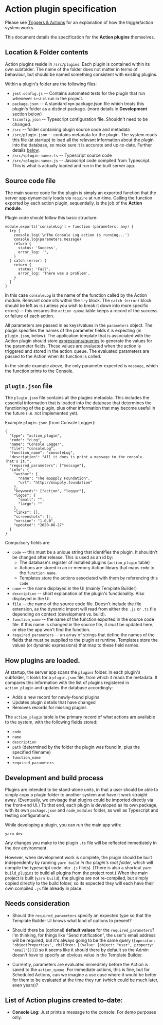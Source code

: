 # Action plugin specification

Please see [Triggers & Actions](./Triggers-and-Actions.md) for an explanation of how the trigger/action system works.

This document details the specification for the **Action plugins** themselves.

## Location & Folder contents

Action plugins reside in `/src/plugins`. Each plugin is contained within its own subfolder. The name of the folder does not matter in terms of behaviour, but should be named something consistent with existing plugins.

Within a plugin's folder are the following files:

- `jest.config.js` -- Contains automated tests for the plugin that run whenever `test` is run in the project.
- `package.json` -- A standard `npm` package.json file which treats this plugin's folder as a distinct package. (more details in **Development** section [below](#development))
- `tsconfig.json` -- Typescript configuration file. Shouldn't need to be changed.
- `/src` -- folder containing plugin source code and metadata
- `/src/plugin.json` -- contains metadata for the plugin. The system reads this file (at startup) to load all the relevant information about the plugin into the database, so make sure it is accurate and up-to-date. Further details [below](#plugin).
- `/src/<plugin-name>.ts` -- Typescript source code
- `/src/<plugin-name>.js` -- Javascript code compiled from Typescript. This is what is actually loaded and run in the built server app.

## Source code file

The main source code for the plugin is simply an exported function that the server app dynamically loads via `require` at run-time. Calling the function exported by each action plugin, sequentially, is the job of the **Action module**.

Plugin code should follow this basic structure:

```
module.exports['consoleLog'] = function (parameters: any) {
  try {
    console.log('\nThe Console Log action is running...')
    console.log(parameters.message)
    return {
      status: 'Success',
      error_log: '',
    }
  } catch (error) {
    return {
      status: 'Fail',
      error_log: 'There was a problem',
    }
  }
}
```

In this case `consoleLog` is the name of the function called by the Action module. Relevant code sits within the `try` block. The `catch (error)` block should be left as is (unless you wish to break it down into more specific errors) -- this ensures the `action_queue` table keeps a record of the success or failure of each action.

All parameters are passed in as keys/values in the `parameters` object. The plugin specifies the names of the parameter fields it is expecting (in `plugin.json`, below). The application template that is associated with the  Action plugin should store [expressions/queries](./Query-Syntax.md) to generate the values for the parameter fields. These values are evaluated when the action is triggered and stored in the action_queue. The evaluated parameters are passed to the Action when its function is called.

In the simple example above, the only parameter expected is `message`, which the function prints to the Console.

<a name="plugin"></a>

## `plugin.json` file

The `plugin.json` file contains all the plugins metadata. This includes the essential information that is loaded into the database that determines the functioning of the plugin, plus other information that may become useful in the future (i.e. not implemented yet).

Example `plugin.json` (from Console Logger):

```
{
  "type": "action_plugin",
  "code": "cLog",
  "name": "Console Logger",
  "file": "consoleLog",
  "function_name": "consoleLog",
  "description": "All it does is print a message to the console. That's it.",
  "required_parameters": ["message"],
  "info": {
    "author": {
      "name": "The mSupply Foundation",
      "url": "http://msupply.foundation"
    },
    "keywords": ["action", "logger"],
    "logos": {
      "small": "",
      "large": ""
    },
    "links": [],
    "screenshots": [],
    "version": "1.0.0",
    "updated": "2020-08-27"
  }
}
```

Compulsory fields are:

- `code` -- this must be a unique string that identifies the plugin. It shouldn't be changed after release. This is used as an id by:
  - The database's register of installed plugins (`action_plugin` table)
  - Actions are stored in an in-memory Action library that maps `code` to the `function name`.
  - Templates store the actions associated with them by referencing this `code`
- `name` -- the name displayed in the UI (mainly Template Builder)
- `description` -- short explanation of the plugin's functionality. Also displayed in the UI.
- `file` -- the name of the source code file. Doesn't include the file extension, as the dynamic import will read from either the `.js` or `.ts` file depending on context (development vs. build).
- `function_name` -- the name of the function exported in the source code file. If this name is changed in the source file, it _must_ be updated here, or else the app won't find the function.
- `required_parameters` -- an array of strings that define the names of the fields that must be supplied to the plugin at runtime. Templates store the values (or dynamic expressions) that map to these field names.

## How plugins are loaded.

At startup, the server app scans the `plugins` folder. In each plugin's subfolder, it looks for a `plugin.json` file, from which it reads the metadata. It compares this information with the list of plugins registered in `action_plugin` and updates the database accordingly:

- Adds a new record for newly-found plugins
- Updates plugin details that have changed
- Removes records for missing plugins

The `action_plugin` table is the primary record of what actions are available to the system, with the following fields stored:

- `code`
- `name`
- `description`
- `path` (determined by the folder the plugin was found in, plus the specified filename)
- `function_name`
- `required_parameters`

<a name="development"></a>

## Development and build process

Plugins are intended to be stand-alone units, in that a user should be able to simply copy a plugin folder to another system and have it work straight away. (Eventually, we envisage that plugins could be imported directly via the front-end UI.) To that end, each plugin is developed as its own package, with its own `package.json` and `node_modules` folder, as well as Typescript and testing configurations.

While developing a plugin, you can run the main app with:

`yarn dev` 

Any changes you make to the plugin `.ts` file will be reflected immediately in the dev environment.

However, when development work is complete, the plugin should be built independently by running `yarn build` _in the plugin's root folder_, which will compile the typescript code into `.js` file(s). (There is also a shortcut `yarn build_plugins` to build all plugins from the project root.) When the main project is built (`yarn build`), the plugins are not re-compiled, but simply copied directly to the build folder, so its expected they will each have their own compiled `.js` file already in place.

## Needs consideration

- Should the `required_parameters` specify an expected type so that the Template Builder UI knows what kind of options to present?

- Should there be (optional) **default values** for the `required_parameters`? I'm thinking, for things like "Send notification", the user's email address will be required, but it's always going to be the same query (`{operator: "objectProperties", children: [{value: {object: "user", property: "email"}}]}`) so it seems like it should there by default so the Admin doesn't have to specify an obvious value in the Template Builder.

- Currently, parameters are evaluated immeditely before the Action is saved to the `action_queue`. For immediate actions, this is fine, but for Scheduled Actions, can we imagine a use case where it would be better for them to be evaluated at the time they run (which could be much later, even years)?

## List of Action plugins created to-date:

- **Console Log**: Just prints a message to the console. For demo purposes only.
